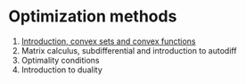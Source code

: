 # Optimization methods

1. [Introduction, convex sets and convex functions](./week1/lecture1.pdf)
2. Matrix calculus, subdifferential and introduction to autodiff
3. Optimality conditions
4. Introduction to duality

